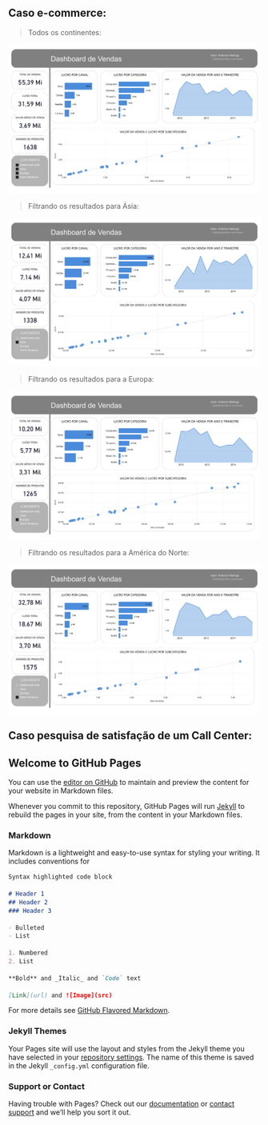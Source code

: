 ## Caso e-commerce:

> Todos os continentes:

![Image](bi_loja_todos_continentes.jpg)

> Filtrando os resultados para Ásia:

![Image](bi_loja_asia.jpg)

> Filtrando os resultados para a Europa:

![Image](bi_loja_europa.jpg)

> Filtrando os resultados para a América do Norte:

![Image](bi_loja_america_norte.jpg)


## Caso pesquisa de satisfação de um Call Center:


## Welcome to GitHub Pages

You can use the [editor on GitHub](https://github.com/devmadruga/power_bi/edit/gh-pages/index.md) to maintain and preview the content for your website in Markdown files.

Whenever you commit to this repository, GitHub Pages will run [Jekyll](https://jekyllrb.com/) to rebuild the pages in your site, from the content in your Markdown files.

### Markdown

Markdown is a lightweight and easy-to-use syntax for styling your writing. It includes conventions for

```markdown
Syntax highlighted code block

# Header 1
## Header 2
### Header 3

- Bulleted
- List

1. Numbered
2. List

**Bold** and _Italic_ and `Code` text

[Link](url) and ![Image](src)
```

For more details see [GitHub Flavored Markdown](https://guides.github.com/features/mastering-markdown/).

### Jekyll Themes

Your Pages site will use the layout and styles from the Jekyll theme you have selected in your [repository settings](https://github.com/devmadruga/power_bi/settings/pages). The name of this theme is saved in the Jekyll `_config.yml` configuration file.

### Support or Contact

Having trouble with Pages? Check out our [documentation](https://docs.github.com/categories/github-pages-basics/) or [contact support](https://support.github.com/contact) and we’ll help you sort it out.

